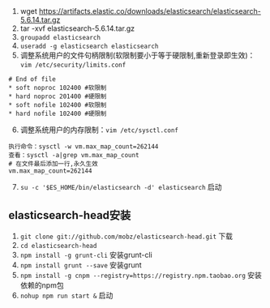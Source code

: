 ##
1. wget https://artifacts.elastic.co/downloads/elasticsearch/elasticsearch-5.6.14.tar.gz
2. tar -xvf elasticsearch-5.6.14.tar.gz
3. `groupadd elasticsearch`
4. `useradd -g elasticsearch elasticsearch`
5. 调整系统用户的文件句柄限制(软限制要小于等于硬限制,重新登录即生效)：`vim /etc/security/limits.conf`
```
# End of file
* soft noproc 102400 #软限制
* hard noproc 201400 #硬限制
* soft nofile 102400 #软限制
* hard nofile 102400 #硬限制
```
6. 调整系统用户的内存限制：`vim /etc/sysctl.conf`
```
执行命令：sysctl -w vm.max_map_count=262144
查看：sysctl -a|grep vm.max_map_count
# 在文件最后添加一行,永久生效
vm.max_map_count=262144
```
7. `su -c '$ES_HOME/bin/elasticsearch -d' elasticsearch` 启动


## elasticsearch-head安装
1. `git clone git://github.com/mobz/elasticsearch-head.git` 下载
2. `cd elasticsearch-head`
3. `npm install -g grunt-cli` 安装grunt-cli
4. `npm install grunt --save` 安装grunt
5. `npm install -g cnpm --registry=https://registry.npm.taobao.org` 安装依赖的npm包
6. `nohup npm run start &` 启动
